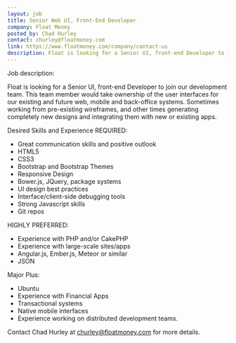 ```yaml
---
layout: job
title: Senior Web UI, Front-End Developer
company: Float Money
posted_by: Chad Hurley
contact: churley@floatmoney.com
link: https://www.floatmoney.com/company/contact-us
description: Float is looking for a Senior UI, front-end Developer to join our development team.
---
```

Job description:

Float is looking for a Senior UI, front-end Developer to join our development team. This team member would take ownership of the user interfaces for our existing and future web, mobile and back-office systems.
Sometimes working from pre-existing wireframes, and other times generating completely new designs and integrating them with new or existing apps.

Desired Skills and Experience
REQUIRED:

*	Great communication skills and positive outlook
*	HTML5
*	CSS3
*	Bootstrap and Bootstrap Themes
*	Responsive Design
*	Bower.js, JQuery, package systems
*	UI design best practices
*	Interface/client-side debugging tools
*	Strong Javascript skills
*	Git repos

HIGHLY PREFERRED:

*	Experience with PHP and/or CakePHP
*	Experience with large-scale sites/apps
*	Angular.js, Ember.js, Meteor or similar
*	JSON

Major Plus:

*	Ubuntu
*	Experience with Financial Apps
*	Transactional systems
*	Native mobile interfaces
*	Experience working on distributed development teams.

Contact Chad Hurley at churley@floatmoney.com for more details.

